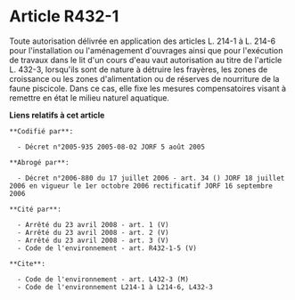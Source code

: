 # Article R432-1

Toute autorisation délivrée en application des articles L. 214-1 à L. 214-6 pour l'installation ou l'aménagement d'ouvrages
ainsi que pour l'exécution de travaux dans le lit d'un cours d'eau vaut autorisation au titre de l'article L. 432-3,
lorsqu'ils sont de nature à détruire les frayères, les zones de croissance ou les zones d'alimentation ou de réserves de
nourriture de la faune piscicole. Dans ce cas, elle fixe les mesures compensatoires visant à remettre en état le milieu
naturel aquatique.

**Liens relatifs à cet article**

	**Codifié par**:

	  - Décret n°2005-935 2005-08-02 JORF 5 août 2005

	**Abrogé par**:

	  - Décret n°2006-880 du 17 juillet 2006 - art. 34 () JORF 18 juillet 2006 en vigueur le 1er octobre 2006 rectificatif JORF 16 septembre 2006

	**Cité par**:

	  - Arrêté du 23 avril 2008 - art. 1 (V)
	  - Arrêté du 23 avril 2008 - art. 2 (V)
	  - Arrêté du 23 avril 2008 - art. 3 (V)
	  - Code de l'environnement - art. R432-1-5 (V)

	**Cite**:

	  - Code de l'environnement - art. L432-3 (M)
	  - Code de l'environnement L214-1 à L214-6, L432-3
